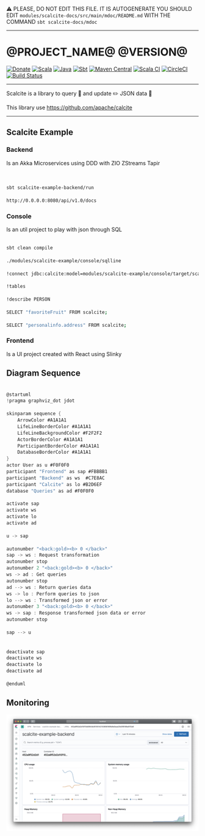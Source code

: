 :warning: PLEASE, DO NOT EDIT THIS FILE.
IT IS AUTOGENERATE YOU SHOULD EDIT `modules/scalcite-docs/src/main/mdoc/README.md`
WITH THE COMMAND `sbt scalcite-docs/mdoc`

---

# @PROJECT_NAME@ @VERSION@

[![Donate](https://img.shields.io/badge/donate-PayPal-green.svg?logo=paypal)](https://www.paypal.com/cgi-bin/webscr?cmd=_donations&business=HE7K7HLJJBVWN&currency_code=EUR&source=url)
[![Scala](https://img.shields.io/badge/scala-@SCALA_VERSION@-red.svg?logo=scala&logoColor=red)](https://github.com/scala/scala/releases)
[![Java](https://img.shields.io/badge/jdk-11.0.7-orange.svg?logo=java&logoColor=white)](https://www.oracle.com/technetwork/java/javase/11all-relnotes-5013287.html)
[![Sbt](https://img.shields.io/badge/sbt-@SBT_VERSION@-blue.svg?logo=sbt)](https://github.com/sbt/sbt/releases)
[![Maven Central](https://maven-badges.herokuapp.com/maven-central/io.github.mvillafuertem/scalcite_2.12/badge.svg)](https://maven-badges.herokuapp.com/maven-central/io.github.mvillafuertem/scalcite_2.12)
[![Scala CI](https://github.com/mvillafuertem/scalcite/workflows/scalaci/badge.svg)](https://github.com/mvillafuertem/scalcite/actions?query=workflow%3A%22scalaci%22)
[![CircleCI](https://circleci.com/gh/mvillafuertem/scalcite.svg?style=shield)](https://circleci.com/gh/mvillafuertem/scalcite)
[![Build Status](https://travis-ci.com/mvillafuertem/scalcite.svg?branch=master)](https://travis-ci.com/mvillafuertem/scalcite)

****

Scalcite is a library to query 💬 and update ✏️ JSON data 📄

This library use https://github.com/apache/calcite

****


## Scalcite Example


### Backend

Is an Akka Microservices using DDD with ZIO ZStreams Tapir

```bash


sbt scalcite-example-backend/run

http://0.0.0.0:8080/api/v1.0/docs


```


### Console

Is an util project to play with json through SQL

```bash

sbt clean compile

./modules/scalcite-example/console/sqlline

!connect jdbc:calcite:model=modules/scalcite-example/console/target/scala-2.13/classes/model.json admin admin

!tables

!describe PERSON

SELECT "favoriteFruit" FROM scalcite;

SELECT "personalinfo.address" FROM scalcite;

```


### Frontend

Is a UI project created with React using Slinky 


## Diagram Sequence 

```scala mdoc:plantuml:modules/scalcite-docs/src/main/resources/diagram-sequence:png

@startuml
!pragma graphviz_dot jdot

skinparam sequence {
    ArrowColor #A1A1A1
    LifeLineBorderColor #A1A1A1
    LifeLineBackgroundColor #F2F2F2
    ActorBorderColor #A1A1A1
    ParticipantBorderColor #A1A1A1
    DatabaseBorderColor #A1A1A1
}
actor User as u #F0F0F0
participant "Frontend" as sap #FBBBB1
participant "Backend" as ws  #C7E8AC
participant "Calcite" as lo #B2D6EF
database "Queries" as ad #F0F0F0

activate sap
activate ws
activate lo
activate ad

u -> sap

autonumber "<back:gold><b> 0 </back>"
sap -> ws : Request transformation
autonumber stop
autonumber 2 "<back:gold><b> 0 </back>"
ws -> ad : Get queries
autonumber stop
ad --> ws : Return queries data
ws -> lo : Perform queries to json
lo --> ws : Transformed json or error
autonumber 3 "<back:gold><b> 0 </back>"
ws -> sap : Response transformed json data or error
autonumber stop

sap --> u


deactivate sap
deactivate ws
deactivate lo
deactivate ad

@enduml


```


## Monitoring

![APM](modules/scalcite-docs/src/main/resources/kibana.png)
